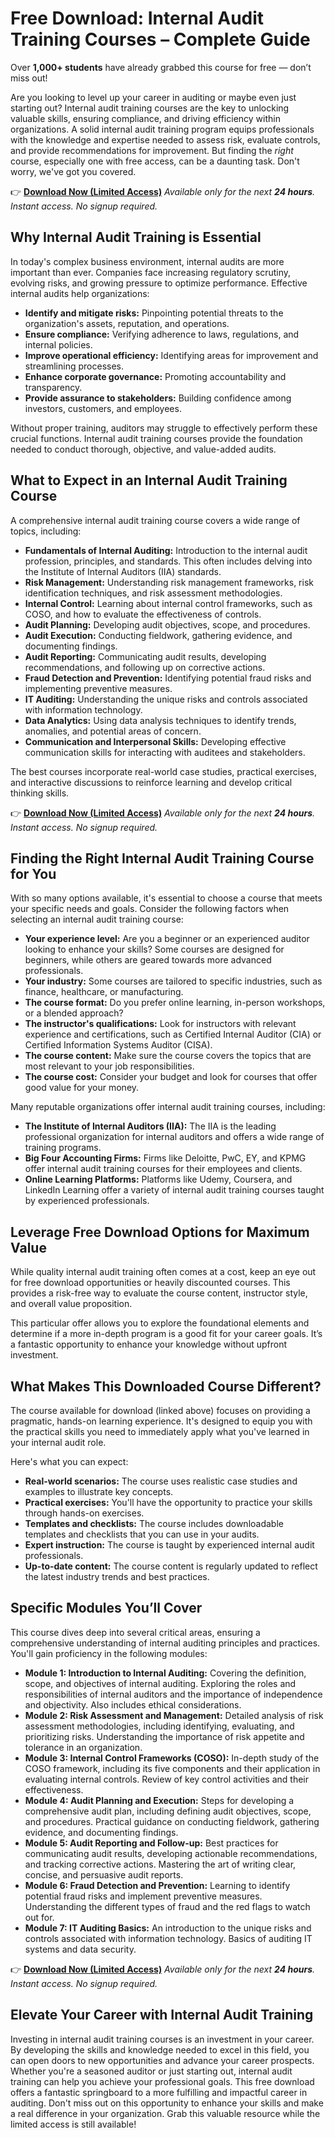 # Free Download: Internal Audit Training Courses – Complete Guide

Over **1,000+ students** have already grabbed this course for free — don’t miss out!

Are you looking to level up your career in auditing or maybe even just starting out? Internal audit training courses are the key to unlocking valuable skills, ensuring compliance, and driving efficiency within organizations. A solid internal audit training program equips professionals with the knowledge and expertise needed to assess risk, evaluate controls, and provide recommendations for improvement. But finding the *right* course, especially one with free access, can be a daunting task. Don't worry, we've got you covered.

👉 [**Download Now (Limited Access)**](https://udemywork.com/internal-audit-training-courses)
_Available only for the next **24 hours**. Instant access. No signup required._

## Why Internal Audit Training is Essential

In today's complex business environment, internal audits are more important than ever. Companies face increasing regulatory scrutiny, evolving risks, and growing pressure to optimize performance. Effective internal audits help organizations:

*   **Identify and mitigate risks:** Pinpointing potential threats to the organization's assets, reputation, and operations.
*   **Ensure compliance:** Verifying adherence to laws, regulations, and internal policies.
*   **Improve operational efficiency:** Identifying areas for improvement and streamlining processes.
*   **Enhance corporate governance:** Promoting accountability and transparency.
*   **Provide assurance to stakeholders:** Building confidence among investors, customers, and employees.

Without proper training, auditors may struggle to effectively perform these crucial functions. Internal audit training courses provide the foundation needed to conduct thorough, objective, and value-added audits.

## What to Expect in an Internal Audit Training Course

A comprehensive internal audit training course covers a wide range of topics, including:

*   **Fundamentals of Internal Auditing:** Introduction to the internal audit profession, principles, and standards. This often includes delving into the Institute of Internal Auditors (IIA) standards.
*   **Risk Management:** Understanding risk management frameworks, risk identification techniques, and risk assessment methodologies.
*   **Internal Control:** Learning about internal control frameworks, such as COSO, and how to evaluate the effectiveness of controls.
*   **Audit Planning:** Developing audit objectives, scope, and procedures.
*   **Audit Execution:** Conducting fieldwork, gathering evidence, and documenting findings.
*   **Audit Reporting:** Communicating audit results, developing recommendations, and following up on corrective actions.
*   **Fraud Detection and Prevention:** Identifying potential fraud risks and implementing preventive measures.
*   **IT Auditing:** Understanding the unique risks and controls associated with information technology.
*   **Data Analytics:** Using data analysis techniques to identify trends, anomalies, and potential areas of concern.
*   **Communication and Interpersonal Skills:** Developing effective communication skills for interacting with auditees and stakeholders.

The best courses incorporate real-world case studies, practical exercises, and interactive discussions to reinforce learning and develop critical thinking skills.

👉 [**Download Now (Limited Access)**](https://udemywork.com/internal-audit-training-courses)
_Available only for the next **24 hours**. Instant access. No signup required._

## Finding the Right Internal Audit Training Course for You

With so many options available, it's essential to choose a course that meets your specific needs and goals. Consider the following factors when selecting an internal audit training course:

*   **Your experience level:** Are you a beginner or an experienced auditor looking to enhance your skills? Some courses are designed for beginners, while others are geared towards more advanced professionals.
*   **Your industry:** Some courses are tailored to specific industries, such as finance, healthcare, or manufacturing.
*   **The course format:** Do you prefer online learning, in-person workshops, or a blended approach?
*   **The instructor's qualifications:** Look for instructors with relevant experience and certifications, such as Certified Internal Auditor (CIA) or Certified Information Systems Auditor (CISA).
*   **The course content:** Make sure the course covers the topics that are most relevant to your job responsibilities.
*   **The course cost:** Consider your budget and look for courses that offer good value for your money.

Many reputable organizations offer internal audit training courses, including:

*   **The Institute of Internal Auditors (IIA):** The IIA is the leading professional organization for internal auditors and offers a wide range of training programs.
*   **Big Four Accounting Firms:** Firms like Deloitte, PwC, EY, and KPMG offer internal audit training courses for their employees and clients.
*   **Online Learning Platforms:** Platforms like Udemy, Coursera, and LinkedIn Learning offer a variety of internal audit training courses taught by experienced professionals.

## Leverage Free Download Options for Maximum Value

While quality internal audit training often comes at a cost, keep an eye out for free download opportunities or heavily discounted courses. This provides a risk-free way to evaluate the course content, instructor style, and overall value proposition.

This particular offer allows you to explore the foundational elements and determine if a more in-depth program is a good fit for your career goals. It’s a fantastic opportunity to enhance your knowledge without upfront investment.

## What Makes This Downloaded Course Different?

The course available for download (linked above) focuses on providing a pragmatic, hands-on learning experience. It's designed to equip you with the practical skills you need to immediately apply what you've learned in your internal audit role.

Here's what you can expect:

*   **Real-world scenarios:** The course uses realistic case studies and examples to illustrate key concepts.
*   **Practical exercises:** You'll have the opportunity to practice your skills through hands-on exercises.
*   **Templates and checklists:** The course includes downloadable templates and checklists that you can use in your audits.
*   **Expert instruction:** The course is taught by experienced internal audit professionals.
*   **Up-to-date content:** The course content is regularly updated to reflect the latest industry trends and best practices.

## Specific Modules You’ll Cover

This course dives deep into several critical areas, ensuring a comprehensive understanding of internal auditing principles and practices. You'll gain proficiency in the following modules:

*   **Module 1: Introduction to Internal Auditing:** Covering the definition, scope, and objectives of internal auditing. Exploring the roles and responsibilities of internal auditors and the importance of independence and objectivity. Also includes ethical considerations.
*   **Module 2: Risk Assessment and Management:** Detailed analysis of risk assessment methodologies, including identifying, evaluating, and prioritizing risks. Understanding the importance of risk appetite and tolerance in an organization.
*   **Module 3: Internal Control Frameworks (COSO):** In-depth study of the COSO framework, including its five components and their application in evaluating internal controls. Review of key control activities and their effectiveness.
*   **Module 4: Audit Planning and Execution:** Steps for developing a comprehensive audit plan, including defining audit objectives, scope, and procedures. Practical guidance on conducting fieldwork, gathering evidence, and documenting findings.
*   **Module 5: Audit Reporting and Follow-up:** Best practices for communicating audit results, developing actionable recommendations, and tracking corrective actions. Mastering the art of writing clear, concise, and persuasive audit reports.
*   **Module 6: Fraud Detection and Prevention:** Learning to identify potential fraud risks and implement preventive measures. Understanding the different types of fraud and the red flags to watch out for.
*   **Module 7: IT Auditing Basics:** An introduction to the unique risks and controls associated with information technology. Basics of auditing IT systems and data security.

👉 [**Download Now (Limited Access)**](https://udemywork.com/internal-audit-training-courses)
_Available only for the next **24 hours**. Instant access. No signup required._

## Elevate Your Career with Internal Audit Training

Investing in internal audit training courses is an investment in your career. By developing the skills and knowledge needed to excel in this field, you can open doors to new opportunities and advance your career prospects. Whether you're a seasoned auditor or just starting out, internal audit training can help you achieve your professional goals. This free download offers a fantastic springboard to a more fulfilling and impactful career in auditing. Don't miss out on this opportunity to enhance your skills and make a real difference in your organization. Grab this valuable resource while the limited access is still available!
